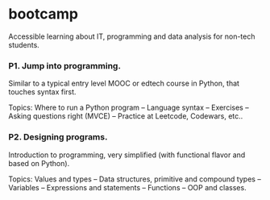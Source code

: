 # bootcamp
Accessible learning about IT, programming and data analysis for non-tech students.

### P1. Jump into programming.
Similar to a typical entry level MOOC or edtech course in Python, that touches syntax first.

Topics: Where to run a Python program – Language syntax – Exercises – Asking questions right (MVCE) – Practice at Leetcode, Codewars, etc..

### P2. Designing programs.
Introduction to programming, very simplified (with functional flavor and based on Python).

Topics: Values and types – Data structures, primitive and compound types – Variables – Expressions and statements – Functions – OOP and classes.
